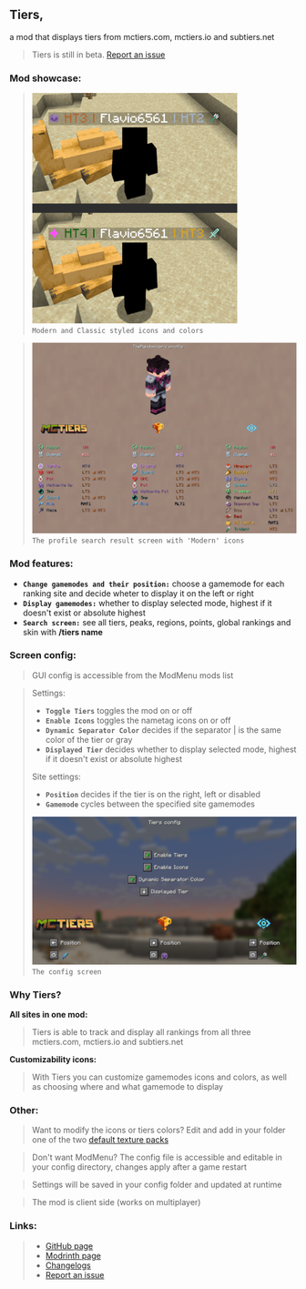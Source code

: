 ## Tiers,
a mod that displays tiers from mctiers.com, mctiers.io and subtiers.net

> Tiers is still in beta. [Report an issue](https://github.com/Flavio6561/Tiers/issues)

### Mod showcase:

>![NameTags](https://raw.githubusercontent.com/Flavio6561/Gallery/refs/heads/main/Tiers/Modern-Classic.png)  
> `Modern and Classic styled icons and colors`

>![SearchResult](https://raw.githubusercontent.com/Flavio6561/Gallery/refs/heads/main/Tiers/ModernSearchResult.png)  
> `The profile search result screen with 'Modern' icons`

### Mod features:

- **`Change gamemodes and their position:`** choose a gamemode for each ranking site and decide wheter to display it on the left or right
- **`Display gamemodes:`** whether to display selected mode, highest if it doesn't exist or absolute highest
- **`Search screen:`** see all tiers, peaks, regions, points, global rankings and skin with **/tiers name**

### Screen config:

> GUI config is accessible from the ModMenu mods list

> Settings:
> - **`Toggle Tiers`** toggles the mod on or off
> - **`Enable Icons`** toggles the nametag icons on or off
> - **`Dynamic Separator Color`** decides if the separator | is the same color of the tier or gray
> - **`Displayed Tier`** decides whether to display selected mode, highest if it doesn't exist or absolute highest
>
> Site settings:
> - **`Position`** decides if the tier is on the right, left or disabled
> - **`Gamemode`** cycles between the specified site gamemodes
>
>![ConfigScreen](https://raw.githubusercontent.com/Flavio6561/Gallery/refs/heads/main/Tiers/ConfigScreen.png)  
> `The config screen`

### Why Tiers?

**All sites in one mod:**
> Tiers is able to track and display all rankings from all three mctiers.com, mctiers.io and subtiers.net

**Customizability icons:**
> With Tiers you can customize gamemodes icons and colors, as well as choosing where and what gamemode to display

### Other:

> Want to modify the icons or tiers colors? Edit and add in your folder one of the two  [default texture packs](https://github.com/Flavio6561/Tiers/tree/1.21.2-1.21.4/src/main/resources/resourcepacks)

> Don't want ModMenu? The config file is accessible and editable in your config directory, changes apply after a game restart

> Settings will be saved in your config folder and updated at runtime

> The mod is client side (works on multiplayer)

### Links:
> - [GitHub page](https://github.com/Flavio6561/Tiers)
> - [Modrinth page](https://modrinth.com/mod/Tiers)
> - [Changelogs](https://github.com/Flavio6561/Tiers/wiki/Version-changelogs)
> - [Report an issue](https://github.com/Flavio6561/Tiers/issues)